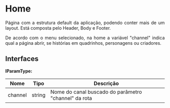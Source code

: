 <h1>Home</h1>

<p align="justify">
  Página com a estrutura default da aplicação, podendo conter mais de um layout. Está composta pelo Header, Body e Footer.
</p>
<p align="justify">
  De acordo com o menu selecionado, na home a variável "channel" indica qual a página abrir, se histórias em quadrinhos, personagens ou criadores.
</p>

<h2>Interfaces</h2>
<p align="justify">
  <strong>IParamType:</strong>
</p>

| Nome        | Tipo       | Descrição                                                    |
| ----------- | ---------- | ------------------------------------------------------------ |
| channel     | string     | Nome do canal buscado do parâmetro "channel" da rota         |
